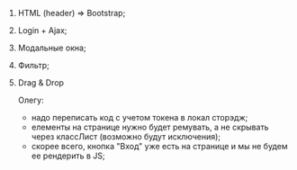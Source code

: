 1. HTML (header) => Bootstrap;
2. Login + Ajax;
3. Модальные окна;
4. Фильтр;
5. Drag & Drop

   Олегу:

   - надо переписать код с учетом токена в локал сторэдж;
   - елементы на странице нужно будет ремувать, а не скрывать через классЛист (возможно будут исключения);
   - скорее всего, кнопка "Вход" уже есть на странице и мы не будем ее рендерить в JS;

